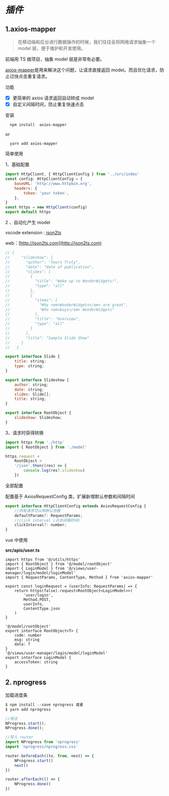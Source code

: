 # _插件_

## 1.axios-mapper

> 在移动端和后台进行数据操作的时候，我们往往会将网络请求抽象一个 model 层，便于维护和开发使用。

前端用 TS 做项目，抽象 model 层是非常有必要。

[axios-mapper](https://github.com/RainManGO/axios-mapper)是用来解决这个问题，让请求直接返回 model。而且优化请求，防止过快点击重复请求。

功能

- [x] 更简单的 axios 请求返回自动转成 model
- [x] 自定义间隔时间，防止重复快速点击

安装

```shell
  npm install  axios-mapper
```

or

```shell
  yarn add axios-mapper
```

简单使用

1、基础配置

```js
import HttpClient, { HttpClientConfig } from '../src/index'
const config: HttpClientConfig = {
	baseURL: 'http://www.httpbin.org',
	headers: {
		token: 'your token',
	},
}
const https = new HttpClient(config)
export default https
```

2 、自动化产生 model

vscode extension : [json2ts](https://marketplace.visualstudio.com/items?itemName=GregorBiswanger.json2ts)

web：[http://json2ts.com](http://json2ts.com)

```javascript
// {
//     "slideshow": {
//       "author": "Yours Truly",
//       "date": "date of publication",
//       "slides": [
//         {
//           "title": "Wake up to WonderWidgets!",
//           "type": "all"
//         },
//         {
//           "items": [
//             "Why <em>WonderWidgets</em> are great",
//             "Who <em>buys</em> WonderWidgets"
//           ],
//           "title": "Overview",
//           "type": "all"
//         }
//       ],
//       "title": "Sample Slide Show"
//     }
//   }

export interface Slide {
	title: string;
	type: string;
}

export interface Slideshow {
	author: string;
	date: string;
	slides: Slide[];
	title: string;
}

export interface RootObject {
	slideshow: Slideshow;
}
```

3、请求时获得转换

```javascript
import https from './http'
import { RootObject } from './model'

https.request <
	RootObject >
	'/json'.then((res) => {
		console.log(res?.slideshow)
	})
```

全部配置

配置基于 AxiosRequestConfig 类，扩展新增默认参数和间隔时间

```javascript
export interface HttpClientConfig extends AxiosRequestConfig {
	//所有请求可以带默认参数
	defaultParams?: RequestParams;
	//click interval (点击间隔时间)
	clickInterval?: number;
}
```

vue 中使用

**src/apis/user.ts**

```tsx
import https from '@/utils/https'
import { RootObject } from '@/model/rootObject'
import { LoginModel } from '@/views/user-manager/login/model/loginModel'
import { RequestParams, ContentType, Method } from 'axios-mapper'

export const loginRequest = (userInfo: RequestParams) => {
	return https(false).request<RootObject<LoginModel>>(
		'user/login',
		Method.POST,
		userInfo,
		ContentType.json
	)
}
```

```tsx
'@/model/rootObject'
export interface RootObject<T> {
	code: number
	msg: string
	data: T
}
'@/views/user-manager/login/model/loginModel'
export interface LoginModel {
	accessToken: string
}
```

## 2. nprogress

加载进度条

```typescript
$ npm install --save nprogress 或者
$ yarn add nprogress

//用法
NProgress.start();
NProgress.done();
```

```typescript
//导入 router
import NProgress from 'nprogress'
import 'nprogress/nprogress.css'

router.beforeEach((to, from, next) => {
	NProgress.start()
	next()
})

router.afterEach(() => {
	NProgress.done()
})
```

